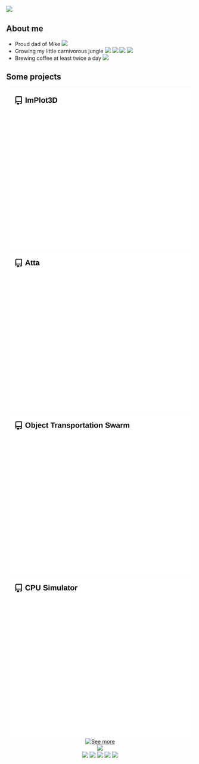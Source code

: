 <a href="https://github.com/brenocq/brenocq/blob/main/.github/scripts/animated_text/animated_text.py"><img height="50" src="https://github.com/user-attachments/assets/42ba3aa5-838b-4571-a93c-000cfa2695f9"/></a>

## About me
- Proud dad of Mike <img height="20" src="https://github.com/user-attachments/assets/5a8f20d7-440c-4de1-a4d3-f55ee4062ca3"/>
- Growing my little carnivorous jungle <img height="20" src="https://github.com/user-attachments/assets/0e669fa0-5712-4ba9-983e-2d77a4ffeca6"/> <img height="20" src="https://github.com/user-attachments/assets/4c934baf-eb66-48d4-9581-28f95ad9eeb4"/> <img height="20" src="https://github.com/user-attachments/assets/5e890f75-40da-4728-80d9-abfd48642583"/> <img height="20" src="https://github.com/user-attachments/assets/28c35912-47a3-4de3-b987-5b6cb516c82a"/>
- Brewing coffee at least twice a day <img height="20" src="https://github.com/user-attachments/assets/425bbef1-7322-4d35-ac59-214e7e2bb2c8"/>

## Some projects
<div align="center">
  <div>
    <a href="https://github.com/brenocq/implot3d"><img src="https://github.com/brenocq/brenocq/blob/generated-repo-images/readme-implot3d.svg"/></a>
    <a href="https://github.com/brenocq/atta"><img src="https://github.com/brenocq/brenocq/blob/generated-repo-images/readme-atta.svg"/></a>
  </div>
  <div>
    <a href="https://github.com/brenocq/object-transportation"><img src="https://github.com/brenocq/brenocq/blob/generated-repo-images/readme-object-transportation-swarm.svg"/></a>
    <a href="https://github.com/brenocq/MyMachine"><img src="https://github.com/brenocq/brenocq/blob/generated-repo-images/readme-cpu-simulator.svg"/></a>
  </div>
  <div>
    <a href="https://brenocq.com/projects"><img src="https://github.com/user-attachments/assets/f2940917-1a80-4bac-82e6-f4c3354fba50" alt="See more"/></a>
  </div>
</div>

<div align="center">
  <img src="https://github.com/user-attachments/assets/347c4c70-760d-4f56-baf0-e8782580122d"/>
</div>

<div align="center">
  <div>
    <a href="https://brenocq.com/"><img src="https://github.com/user-attachments/assets/4df17dcf-4345-4f54-b654-25a30b54a9d5"/></a>
    <a href="https://www.linkedin.com/in/brenocq/"><img src="https://github.com/user-attachments/assets/f19bff8e-dfe7-4420-8703-79fc4941b02b"/></a>
    <a href="mailto:brenocq.br@gmail.com"><img src="https://github.com/user-attachments/assets/8482aa8c-808e-4f16-b8c1-e888e703f6cf"/></a>
    <a href="https://orcid.org/0000-0002-7768-3474"><img src="https://github.com/user-attachments/assets/8ae08d73-b3fe-4812-ad3c-4396a2364c69"/></a>
    <a href="https://scholar.google.com/citations?user=nA1H9ooAAAAJ&hl=en"><img src="https://github.com/user-attachments/assets/138d71b8-d352-4b1c-b55c-fc523add3469"/></a>
  </div>
</div>


